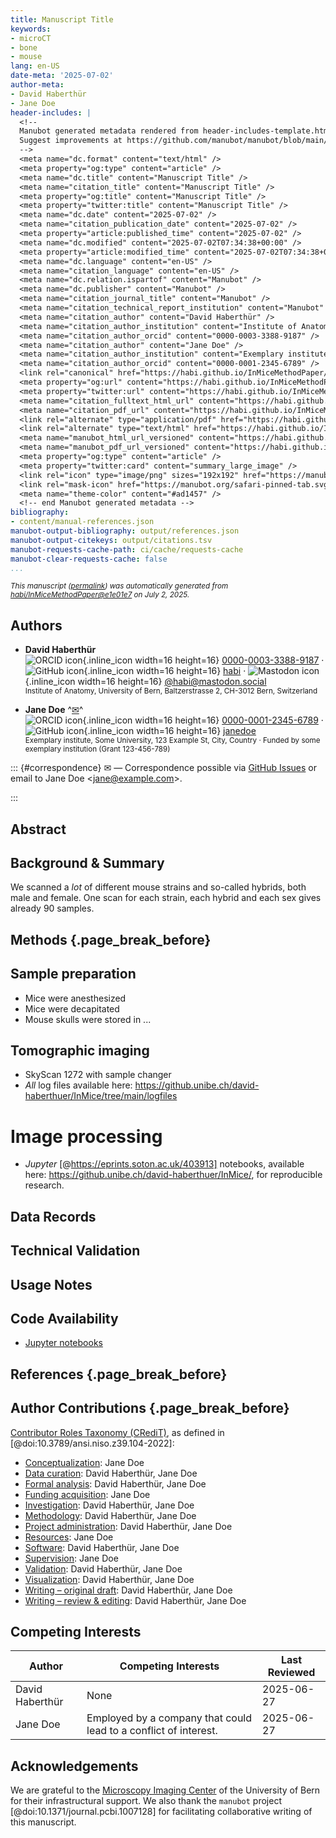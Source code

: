 ```yaml
---
title: Manuscript Title
keywords:
- microCT
- bone
- mouse
lang: en-US
date-meta: '2025-07-02'
author-meta:
- David Haberthür
- Jane Doe
header-includes: |
  <!--
  Manubot generated metadata rendered from header-includes-template.html.
  Suggest improvements at https://github.com/manubot/manubot/blob/main/manubot/process/header-includes-template.html
  -->
  <meta name="dc.format" content="text/html" />
  <meta property="og:type" content="article" />
  <meta name="dc.title" content="Manuscript Title" />
  <meta name="citation_title" content="Manuscript Title" />
  <meta property="og:title" content="Manuscript Title" />
  <meta property="twitter:title" content="Manuscript Title" />
  <meta name="dc.date" content="2025-07-02" />
  <meta name="citation_publication_date" content="2025-07-02" />
  <meta property="article:published_time" content="2025-07-02" />
  <meta name="dc.modified" content="2025-07-02T07:34:38+00:00" />
  <meta property="article:modified_time" content="2025-07-02T07:34:38+00:00" />
  <meta name="dc.language" content="en-US" />
  <meta name="citation_language" content="en-US" />
  <meta name="dc.relation.ispartof" content="Manubot" />
  <meta name="dc.publisher" content="Manubot" />
  <meta name="citation_journal_title" content="Manubot" />
  <meta name="citation_technical_report_institution" content="Manubot" />
  <meta name="citation_author" content="David Haberthür" />
  <meta name="citation_author_institution" content="Institute of Anatomy, University of Bern, Baltzerstrasse 2, CH-3012 Bern, Switzerland" />
  <meta name="citation_author_orcid" content="0000-0003-3388-9187" />
  <meta name="citation_author" content="Jane Doe" />
  <meta name="citation_author_institution" content="Exemplary institute, Some University, 123 Example St, City, Country" />
  <meta name="citation_author_orcid" content="0000-0001-2345-6789" />
  <link rel="canonical" href="https://habi.github.io/InMiceMethodPaper/" />
  <meta property="og:url" content="https://habi.github.io/InMiceMethodPaper/" />
  <meta property="twitter:url" content="https://habi.github.io/InMiceMethodPaper/" />
  <meta name="citation_fulltext_html_url" content="https://habi.github.io/InMiceMethodPaper/" />
  <meta name="citation_pdf_url" content="https://habi.github.io/InMiceMethodPaper/manuscript.pdf" />
  <link rel="alternate" type="application/pdf" href="https://habi.github.io/InMiceMethodPaper/manuscript.pdf" />
  <link rel="alternate" type="text/html" href="https://habi.github.io/InMiceMethodPaper/v/e1e01e73a35607aeb713309f05cff733bc54f11d/" />
  <meta name="manubot_html_url_versioned" content="https://habi.github.io/InMiceMethodPaper/v/e1e01e73a35607aeb713309f05cff733bc54f11d/" />
  <meta name="manubot_pdf_url_versioned" content="https://habi.github.io/InMiceMethodPaper/v/e1e01e73a35607aeb713309f05cff733bc54f11d/manuscript.pdf" />
  <meta property="og:type" content="article" />
  <meta property="twitter:card" content="summary_large_image" />
  <link rel="icon" type="image/png" sizes="192x192" href="https://manubot.org/favicon-192x192.png" />
  <link rel="mask-icon" href="https://manubot.org/safari-pinned-tab.svg" color="#ad1457" />
  <meta name="theme-color" content="#ad1457" />
  <!-- end Manubot generated metadata -->
bibliography:
- content/manual-references.json
manubot-output-bibliography: output/references.json
manubot-output-citekeys: output/citations.tsv
manubot-requests-cache-path: ci/cache/requests-cache
manubot-clear-requests-cache: false
...
```







<small><em>
This manuscript
([permalink](https://habi.github.io/InMiceMethodPaper/v/e1e01e73a35607aeb713309f05cff733bc54f11d/))
was automatically generated
from [habi/InMiceMethodPaper@e1e01e7](https://github.com/habi/InMiceMethodPaper/tree/e1e01e73a35607aeb713309f05cff733bc54f11d)
on July 2, 2025.
</em></small>



## Authors



+ **David Haberthür**
  <br>
    ![ORCID icon](images/orcid.svg){.inline_icon width=16 height=16}
    [0000-0003-3388-9187](https://orcid.org/0000-0003-3388-9187)
    · ![GitHub icon](images/github.svg){.inline_icon width=16 height=16}
    [habi](https://github.com/habi)
    · ![Mastodon icon](images/mastodon.svg){.inline_icon width=16 height=16}
    [\@habi@mastodon.social](https://mastodon.social/@habi)
    <br>
  <small>
     Institute of Anatomy, University of Bern, Baltzerstrasse 2, CH-3012 Bern, Switzerland
  </small>

+ **Jane Doe**
  ^[✉](#correspondence)^<br>
    ![ORCID icon](images/orcid.svg){.inline_icon width=16 height=16}
    [0000-0001-2345-6789](https://orcid.org/0000-0001-2345-6789)
    · ![GitHub icon](images/github.svg){.inline_icon width=16 height=16}
    [janedoe](https://github.com/janedoe)
    <br>
  <small>
     Exemplary institute, Some University, 123 Example St, City, Country
     · Funded by some exemplary institution (Grant 123-456-789)
  </small>


::: {#correspondence}
✉ — Correspondence possible via [GitHub Issues](https://github.com/habi/InMiceMethodPaper/issues)
or email to
Jane Doe \<jane@example.com\>.


:::


## Abstract


## Background & Summary

We scanned a *lot* of different mouse strains and so-called hybrids, both male and female.
One scan for each strain, each hybrid and each sex gives already 90 samples.


## Methods {.page_break_before}

## Sample preparation
- Mice were anesthesized
- Mice were decapitated
- Mouse skulls were stored in ...

## Tomographic imaging
- SkyScan 1272 with sample changer
- *All* log files available here: https://github.unibe.ch/david-haberthuer/InMice/tree/main/logfiles

# Image processing
- *Jupyter* [@https://eprints.soton.ac.uk/403913] notebooks, available here: https://github.unibe.ch/david-haberthuer/InMice/, for reproducible research.

## Data Records


## Technical Validation


## Usage Notes 


## Code Availability

- [Jupyter notebooks](https://github.unibe.ch/david-haberthuer/InMice)


## References {.page_break_before}

<!-- Explicitly insert bibliography here -->
<div id="refs"></div>


## Author Contributions {.page_break_before}

[Contributor Roles Taxonomy (CRediT)](https://credit.niso.org/), as defined in [@doi:10.3789/ansi.niso.z39.104-2022]:






- [Conceptualization](https://credit.niso.org/contributor-roles/conceptualization/): Jane Doe
- [Data curation](https://credit.niso.org/contributor-roles/data-curation/): David Haberthür, Jane Doe
- [Formal analysis](https://credit.niso.org/contributor-roles/formal-analysis/): David Haberthür, Jane Doe
- [Funding acquisition](https://credit.niso.org/contributor-roles/funding-acquisition/): Jane Doe
- [Investigation](https://credit.niso.org/contributor-roles/investigation/): David Haberthür, Jane Doe
- [Methodology](https://credit.niso.org/contributor-roles/methodology/): David Haberthür, Jane Doe
- [Project administration](https://credit.niso.org/contributor-roles/project-administration/): David Haberthür, Jane Doe
- [Resources](https://credit.niso.org/contributor-roles/resources/): Jane Doe
- [Software](https://credit.niso.org/contributor-roles/software/): David Haberthür, Jane Doe
- [Supervision](https://credit.niso.org/contributor-roles/supervision/): Jane Doe
- [Validation](https://credit.niso.org/contributor-roles/validation/): David Haberthür, Jane Doe
- [Visualization](https://credit.niso.org/contributor-roles/visualization/): David Haberthür, Jane Doe
- [Writing – original draft](https://credit.niso.org/contributor-roles/writing---original-draft/): David Haberthür, Jane Doe
- [Writing – review & editing](https://credit.niso.org/contributor-roles/writing---review-&-editing/): David Haberthür, Jane Doe



## Competing Interests

|Author|Competing Interests|Last Reviewed|
|---|---|---|
|David Haberthür|None|2025-06-27|
|Jane Doe|Employed by a company that could lead to a conflict of interest.|2025-06-27|

## Acknowledgements

We are grateful to the [Microscopy Imaging Center](https://mic.unibe.ch/) of the University of Bern for their infrastructural support.
We also thank the `manubot` project [@doi:10.1371/journal.pcbi.1007128] for facilitating collaborative writing of this manuscript.

